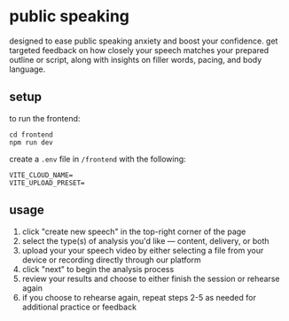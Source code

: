 # public speaking

designed to ease public speaking anxiety and boost your confidence. get targeted feedback on how closely your speech matches your prepared outline or script, along with insights on filler words, pacing, and body language.

## setup

to run the frontend:

```
cd frontend
npm run dev
```

create a `.env` file in `/frontend` with the following:

```
VITE_CLOUD_NAME=
VITE_UPLOAD_PRESET=
```

## usage

1. click "create new speech" in the top-right corner of the page
2. select the type(s) of analysis you'd like — content, delivery, or both
3. upload your your speech video by either selecting a file from your device or recording directly through our platform
4. click "next" to begin the analysis process
5. review your results and choose to either finish the session or rehearse again
6. if you choose to rehearse again, repeat steps 2-5 as needed for additional practice or feedback
